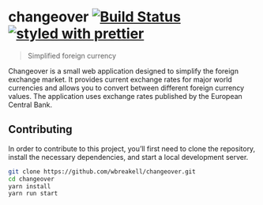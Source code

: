 # changeover [![Build Status](https://travis-ci.org/wbreakell/changeover.svg?branch=master)](https://travis-ci.org/wbreakell/changeover) [![styled with prettier](https://img.shields.io/badge/styled_with-prettier-ff69b4.svg)](https://github.com/prettier/prettier)

> Simplified foreign currency


Changeover is a small web application designed to simplify the foreign exchange
market. It provides current exchange rates for major world currencies and allows
you to convert between different foreign currency values. The application uses
exchange rates published by the European Central Bank.


## Contributing

In order to contribute to this project, you’ll first need to clone the
repository, install the necessary dependencies, and start a local development
server.

```bash
git clone https://github.com/wbreakell/changeover.git
cd changeover
yarn install
yarn run start
```
